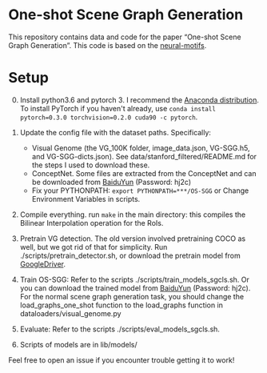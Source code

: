 # One-shot Scene Graph Generation


This repository contains data and code for the paper “One-shot Scene Graph Generation”. This code is based on the [neural-motifs](https://github.com/rowanz/neural-motifs).

# Setup


0. Install python3.6 and pytorch 3. I recommend the [Anaconda distribution](https://repo.continuum.io/archive/). To install PyTorch if you haven't already, use
 ```conda install pytorch=0.3.0 torchvision=0.2.0 cuda90 -c pytorch```.
 
1. Update the config file with the dataset paths. Specifically:
    - Visual Genome (the VG_100K folder, image_data.json, VG-SGG.h5, and VG-SGG-dicts.json). See data/stanford_filtered/README.md for the steps I used to download these.
    - ConceptNet. Some files are extracted from the ConceptNet and can be downloaded from [BaiduYun](https://pan.baidu.com/s/1aZNqIY33Hl4tw1SFo329eg) (Password: hj2c)
    - Fix your PYTHONPATH: ```export PYTHONPATH=***/OS-SGG``` or Change Environment Variables in scripts.

2. Compile everything. run ```make``` in the main directory: this compiles the Bilinear Interpolation operation for the RoIs.

3. Pretrain VG detection. The old version involved pretraining COCO as well, but we got rid of that for simplicity. Run ./scripts/pretrain_detector.sh, or download the pretrain model from [GoogleDriver](https://drive.google.com/open?id=11zKRr2OF5oclFL47kjFYBOxScotQzArX).

4. Train OS-SGG: Refer to the scripts ./scripts/train_models_sgcls.sh. Or you can download the trained model from [BaiduYun](https://pan.baidu.com/s/1aZNqIY33Hl4tw1SFo329eg) (Password: hj2c). For the normal scene graph generation task, you should change the load_graphs_one_shot function to the load_graphs function in dataloaders/visual_genome.py
5. Evaluate: Refer to the scripts ./scripts/eval_models_sgcls.sh.
6. Scripts of models are in lib/models/

Feel free to open an issue if you encounter trouble getting it to work!
